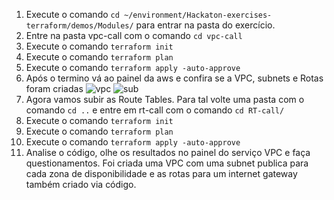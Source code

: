 1. Execute o comando `cd ~/environment/Hackaton-exercises-terraform/demos/Modules/` para entrar na pasta do exercício.
2. Entre na pasta vpc-call com o comando `cd vpc-call`
3. Execute o comando `terraform init`
4. Execute o comando `terraform plan`
5. Execute o comando `terraform apply -auto-approve`
6. Após o termino vá ao painel da aws e confira se a VPC, subnets e Rotas foram criadas
   ![vpc](images/vpccreated.png)
   ![sub](images/subnetscreated.png)
7. Agora vamos subir as Route Tables. Para tal volte uma pasta com o comando `cd ..` e entre em rt-call com o comando `cd RT-call/`
8. Execute o comando `terraform init`
9.  Execute o comando `terraform plan`
10. Execute o comando `terraform apply -auto-approve`
11. Analise o código, olhe os resultados no painel do serviço VPC e faça questionamentos. Foi criada uma VPC com uma subnet publica para cada zona de disponibilidade e as rotas para um internet gateway também criado via código.
